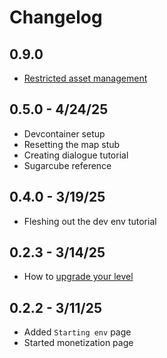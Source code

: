# Changelog

## 0.9.0

- [Restricted asset management](https://docs.getlost.gg/0.9.0/reference/upgrading)

## 0.5.0 - 4/24/25

- Devcontainer setup
- Resetting the map stub
- Creating dialogue tutorial
- Sugarcube reference

## 0.4.0 - 3/19/25

- Fleshing out the dev env tutorial

## 0.2.3 - 3/14/25

- How to [upgrade your level](https://docs.getlost.gg/0.2.3/reference/upgrading)

## 0.2.2 - 3/11/25

- Added `Starting env` page
- Started monetization page
